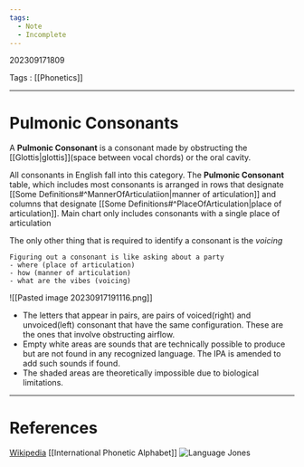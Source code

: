 ```yaml
---
tags:
  - Note
  - Incomplete
---
```

202309171809

Tags : [[Phonetics]]

---
# Pulmonic Consonants
A **Pulmonic Consonant** is a consonant made by obstructing the [[Glottis|glottis]](space between vocal chords) or the oral cavity.

All consonants in English fall into this category.
The **Pulmonic Consonant** table, which includes most consonants is arranged in rows that designate [[Some Definitions#^MannerOfArticulatiion|manner of articulation]] and columns that designate [[Some Definitions#^PlaceOfArticulation|place of articulation]]. Main chart only includes consonants with a single place of articulation

The only other thing that is required to identify a consonant is the *voicing*
```ad-note
Figuring out a consonant is like asking about a party
- where (place of articulation)
- how (manner of articulation)
- what are the vibes (voicing)
```

![[Pasted image 20230917191116.png]]

- The letters that appear in pairs, are pairs of voiced(right) and unvoiced(left) consonant that have the same configuration. These are the ones that involve obstructing airflow.
- Empty white areas are sounds that are technically possible to produce but are not found in any recognized language. The IPA is amended to add such sounds if found.
- The shaded areas are theoretically impossible due to biological limitations.


---
# References
[Wikipedia](https://en.wikipedia.org/wiki/International_Phonetic_Alphabet?useskin=vector#Pulmonic_consonants)
[[International Phonetic Alphabet]]
![Language Jones](https://www.youtube.com/watch?v=ZDG-S4x_R0I)
